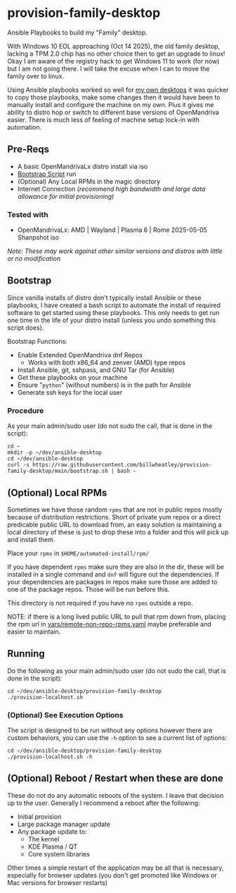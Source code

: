 # provision-family-desktop

Ansible Playbooks to build my "Family" desktop.

With Windows 10 EOL approaching (Oct 14 2025), the old family desktop, lacking a TPM 2.0 chip has no other choice then to get an upgrade to linux! Okay I am aware of the registry hack to get Windows 11 to work (for now) but I am not going there. I will take the excuse when I can to move the family over to linux.

Using Ansible playbooks worked so well for [my own desktops](../provision-desktop/) it was quicker to copy those playbooks, make some changes then it would have been to manually install and configure the machine on my own.  Plus it gives me ability to distro hop or switch to different base versions of OpenMandriva easier. There is much less of feeling of machine setup lock-in with automation.

## Pre-Reqs

* A basic OpenMandrivaLx distro install via iso
* [Bootstrap Script](#bootstrap) run
* (Optional) Any Local RPMs in the magic directory
* Internet Connection *(recommend high bandwidth and large data allowance for initial provisioning)*

### Tested with

* OpenMandrivaLx: AMD | Wayland | Plasma 6 | Rome 2025-05-05 Shanpshot iso

*Note: These may work against other similar versions and distros with little or no modification*

## Bootstrap

Since vanilla installs of distro don't typically install Ansible or these playbooks, I have created a bash script to automate the install of required software to get started using these playbooks.  This only needs to get run one time in the life of your distro install (unless you undo something this script does).

Bootstrap Functions:

* Enable Extended OpenMandriva dnf Repos
  * Works with both x86_64 and zenver (AMD) type repos
* Install Ansible, git, sshpass, and GNU Tar (for Ansible)
* Get these playbooks on your machine
* Ensure "`python`" (without numbers) is in the path for Ansible
* Generate ssh keys for the local user

### Procedure

As your main admin/sudo user (do not sudo the call, that is done in the script):

```console
cd ~
mkdir -p ~/dev/ansible-desktop
cd ~/dev/ansible-desktop
curl -s https://raw.githubusercontent.com/billwheatley/provision-family-desktop/main/bootstrap.sh | bash -
```

## (Optional) Local RPMs

Sometimes we have those random `rpms` that are not in public repos mostly because of distribution restrictions. Short of private yum repos or a direct predicable public URL to download from, an easy solution is maintaining a local directory of these is just to drop these into a folder and this will pick up and install them.

Place your `rpms` in `$HOME/automated-install/rpm/`

If you have dependent `rpms` make sure they are also in the dir, these will be installed in a single command and `dnf` will figure out the dependencies. If your dependencies are packages in repos make sure those are added to one of the package repos. Those will be run before this.

This directory is not required if you have no `rpms` outside a repo.

NOTE: if there is a long lived public URL to pull that rpm down from, placing the rpm url in [vars/remote-non-repo-rpms.yaml](vars/remote-non-repo-rpms.yaml) maybe preferable and easier to maintain.

## Running

Do the following as your main admin/sudo user (do not sudo the call, that is done in the script):

```console
cd ~/dev/ansible-desktop/provision-family-desktop
./provision-localhost.sh
```

### (Optional) See Execution Options

The script is designed to be run without any options however there are custom behaviors, you can use the `-h` option to see a current list of options:

```console
cd ~/dev/ansible-desktop/provision-family-desktop
./provision-localhost.sh -h
```

## (Optional) Reboot / Restart when these are done

These do not do any automatic reboots of the system. I leave that decision up to the user.  Generally I recommend a reboot after the following:

* Initial provision
* Large package manager update
* Any package update to:
  * The kernel
  * KDE Plasma / QT
  * Core system libraries

Other times a simple restart of the application may be all that is necessary, especially for browser updates (you don't get promoted like Windows or Mac versions for browser restarts)
